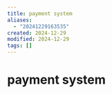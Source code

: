```yaml
---
title: payment system
aliases:
  - "20241229163535"
created: 2024-12-29
modified: 2024-12-29
tags: []
---
```

# payment system
